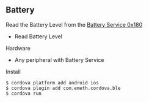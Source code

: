 ## Battery

Read the Battery Level from the [Battery Service 0x180](https://developer.bluetooth.org/gatt/services/Pages/ServiceViewer.aspx?u=org.bluetooth.service.battery_service.xml)

 * Read Battery Level

Hardware

 * Any peripheral with Battery Service

Install

    $ cordova platform add android ios
    $ cordova plugin add com.emeth.cordova.ble
    $ cordova run
    
